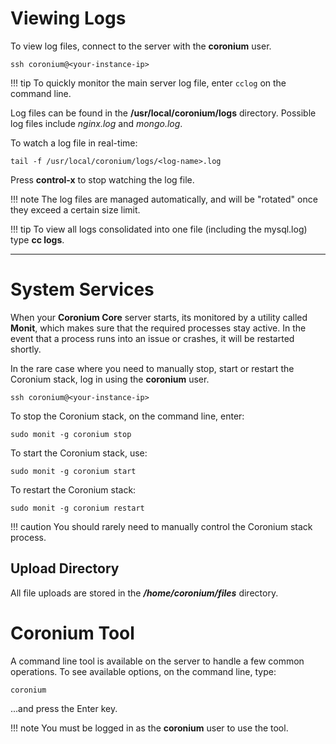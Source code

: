 # Viewing Logs

To view log files, connect to the server with the __coronium__ user.

```
ssh coronium@<your-instance-ip>
```

!!! tip
    To quickly monitor the main server log file, enter `cclog` on the command line.

Log files can be found in the __/usr/local/coronium/logs__ directory. Possible log files include _nginx.log_ and _mongo.log_.

To watch a log file in real-time:

```
tail -f /usr/local/coronium/logs/<log-name>.log
```

Press __control-x__ to stop watching the log file.

!!! note
    The log files are managed automatically, and will be "rotated" once they exceed a certain size limit.

!!! tip
    To view all logs consolidated into one file (including the mysql.log) type __cc logs__.

---

# System Services

When your __Coronium Core__ server starts, its monitored by a utility called __Monit__, which makes sure that the required processes stay active. In the event that a process runs into an issue or crashes, it will be restarted shortly.

In the rare case where you need to manually stop, start or restart the Coronium stack, log in using the __coronium__ user.

```
ssh coronium@<your-instance-ip>
```

To stop the Coronium stack, on the command line, enter:

```
sudo monit -g coronium stop
```

To start the Coronium stack, use:

```
sudo monit -g coronium start
```

To restart the Coronium stack:

```
sudo monit -g coronium restart
```

!!! caution
    You should rarely need to manually control the Coronium stack process.

## Upload Directory

All file uploads are stored in the ___/home/coronium/files___ directory.

# Coronium Tool

A command line tool is available on the server to handle a few common operations. To see available options, on the command line, type:

```
coronium
```

...and press the Enter key.

!!! note
    You must be logged in as the __coronium__ user to use the tool.